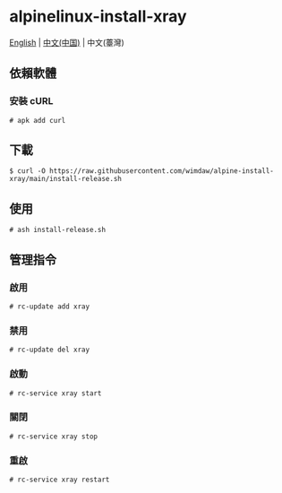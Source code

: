 # alpinelinux-install-xray

[English](README.md) | [中文(中国)](README_zh-cn.md) | 中文(薹灣)


## 依賴軟體

### 安裝 cURL

```
# apk add curl
```

## 下載

```
$ curl -O https://raw.githubusercontent.com/wimdaw/alpine-install-xray/main/install-release.sh
```

## 使用

```
# ash install-release.sh
```

## 管理指令

### 啟用

```
# rc-update add xray
```

### 禁用

```
# rc-update del xray
```

### 啟動

```
# rc-service xray start
```

### 關閉

```
# rc-service xray stop
```

### 重啟

```
# rc-service xray restart
```
